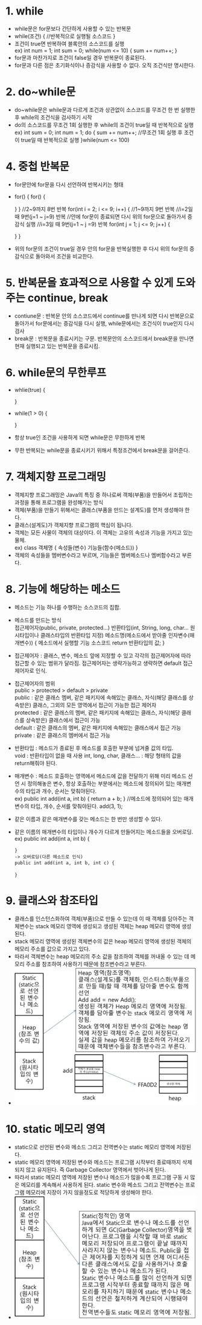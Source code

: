 # 1. while
- while문은 for문보다 간단하게 사용할 수 있는 반복문
- while(조건) {
    //반복적으로 실행될 소스코드
  }
- 조건이 true면 반복하여 블록안의 소스코드를 실행  
  ex) int num = 1;
      int sum = 0;
      while(num <= 10) {
        sum += num++;
      }
- for문과 마찬가지로 조건이 false일 경우 반복문이 종료된다.
- for문과 다른 점은 초기화식이나 증감식을 사용할 수 없다. 오직 조건식만 명시한다.

# 2. do~while문
- do~while문은 while문과 다르게 조건과 상관없이 소스코드를 무조건 한 번 실행한 후 while의 조건식을 검사하기 시작
- do의 소스코드를 무조건 1회 실행한 후
while의 조건이 true일 때 반복적으로 실행  
  ex) int sum = 0;
      int num = 1;
      do {
        sum += num++; //무조건 1회 실행 후 조건이 true일 때 반복적으로 실행
      }while(num <= 100)

# 4. 중첩 반복문
- for문안에 for문을 다시 선언하여 반복시키는 형태
- for() {
    for() {

    }
  } 
  //2~9까지 8번 반복
  for(int i = 2; i <= 9; i++) {
    //1~9까지 9번 반복
    //i=2일 때 9번(j=1 ~ j=9) 반복
    //안에 for문이 종료되면 다시 위의 for문으로 돌아가서 증감식 실행
    //i=3일 때 9번(j=1 ~ j =9) 반복
    for(int j = 1; j <= 9; j++) {

    }
  }
- 위의 for문의 조건이 true일 경우 안의 for문을 반복실행한 후 다시 위의 for문의 증감식으로 돌아와서 조건을 비교한다.

# 5. 반복문을 효과적으로 사용할 수 있게 도와주는 continue, break
- contiune문 : 반복문 안의 소스코드에서 continue를 만나게 되면 다시 반복문으로 돌아가서 for문에서는 증감식을 다시 실행, while문에서는 조건식이 true인지 다시 검사
- break문 : 반복문을 종료시키는 구문. 반복문안의 소스코드에서 break문을 만나면 현재 실행되고 있는 반복문을 종료시킴.

#  6. while문의 무한루프
- whlie(true) {

  }
- while(1 > 0) {

  }
- 항상 true인 조건을 사용하게 되면 while문은 무한하게 반복
- 무한 반복되는 while문을 종료시키기 위해서 특정조건에서 break문을 걸어준다.

# 7. 객체지향 프로그래밍
- 객체지향 프로그래밍은 Java의 특징 중 하나로써 객체(부품)을 만들어서 조립하는 과정을 통해 프로그램을 완성해가는 방식
- 객체(부품)을 만들기 위해서는 클래스(부품을 만드는 설계도)를 먼저 생성해야 한다.
- 클래스(설계도)가 객체지향 프로그램의 핵심이 됩니다.
- 객체는 모든 사물이 객체의 대상이다. 이 객체는 고유의 속성과 기능을 가지고 있는 물체.  
  ex) class 객체명 {
        속성들(변수)
        기능들(함수(메소드))
      }
- 객체의 속성들을 멤버변수라고 부르며, 기능들은 멤버메소드나 멤버함수라고 부른다.

# 8. 기능에 해당하는 메소드
- 메소드는 기능 하나를 수행하는 소스코드의 집합.
- 메소드를 만드는 방식  
  접근제어자(public, private, protected...) 반환타입(int, String, long, char... 원시타입이나 클래스타입의 반환타입 지정) 메소드명(메소드에서 받아줄 인자변수(매개변수)) {
    메소드에서 실행할 기능 소스코드
    return 반환타입의 값;
  }
- 접근제어자 : 클래스, 변수, 메소드 앞에 지정할 수 있고 각각의 접근제어자에 따라 접근할 수 있는 범위가 달라짐. 접근제어자는 생략가능하고 생략하면 default 접근제어자로 인식.
- 접근제어자의 범위  
  public > protected > default > private  
  public : 같은 클래스 멤버, 같은 패키지에 속해있는 클래스, 자식(해당 클래스를 상속받은) 클래스, 그외의 모든 영역에서 접근이 가능한 접근 제어자  
  protected : 같은 클래스의 멤버, 같은 패키지에 속해있는 클래스, 자식(해당 클래스를 상속받은) 클래스에서 접근이 가능  
  default : 같은 클래스의 멤버, 같은 패키지에 속해있는 클래스에서 접근 가능  
  private : 같은 클래스의 멤버에서 접근 가능
- 반환타입 : 메소드가 종료된 후 메소드를 호출한 부분에 넘겨줄 값의 타입.  
  void : 반환타입이 없을 때 사용
  int, long, char, 클래스... : 해당 형태의 값을 return해줘야 된다.
- 매개변수 : 메소드 호출하는 영역에서 메소드에 값을 전달하기 위해 미리 메소드 선언 시 정의해놓은 변수, 항상 호출하는 부분에서는 메소드에 정의되어 있는 매개변수의 타입과 개수, 순서는 맞춰야된다.  
  ex) public int add(int a, int b) {
        return a + b;
      }
      //메소드에 정의되어 있는 매개변수의
      타입, 개수, 순서를 맞춰야된다.
      add(3, 1);
- 같은 이름과 같은 매개변수를 갖는 메소드는 한 번만 생성할 수 있다.
- 같은 이름의 매개변수의 타입이나 개수가 다르게 만들어지는 메소드들을 오버로딩.  
  ex) public int add(int a, int b) {

      }
      -> 오버로딩(다른 메소드로 인식)
      public int add(int a, int b, int c) {

      }

# 9. 클래스와 참조타입
- 클래스를 인스턴스화하여 객체(부품)으로 만들 수 있는데 이 때 객체를 담아주는 객체변수는 stack 메모리 영역에 생성되고 생성된 객체는 heap 메모리 영역에 생성된다.
- stack 메모리 영역에 생성된 객체변수의 값은 heap 메모리 영역에 생성된 객체의 메모리 주소를 값으로 가지고 있다.
- 따라서 객체변수는 heap 메모리의 주소 값을 참조하여 객체를 꺼내올 수 있는 데 메모리 주소를 참조하여 사용하기 때문에 참조변수라고 부른다.
- <img src="images/heap메모리와 참조변수.jpg">

# 10. static 메모리 영역
- static으로 선언된 변수와 메소드 그리고 전역변수는 static 메모리 영역에 저장된다.
- static 메모리 영역에 저장된 변수와 메소드는 프로그램 시작부터 종료때까지 삭제되지 않고 유지된다. 즉 Garbage Collector 영역에서 벗어나게 된다.
- 따라서 static 메모리 영역에 저장된 변수나 메소드가 많을수록 프로그램 구동 시 많은 메모리를 계속해서 사용하게 된다. static 변수와 메소드 그리고 전역변수는 프로그램 메모리에 지장이 가지 않을정도로 적당하게 생성해야 한다.
- <img src="images/static메모리.jpg">